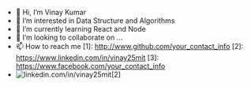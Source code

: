 - 👋 Hi, I’m Vinay Kumar 
- 👀 I’m interested in Data Structure and Algorithms
- 🌱 I’m currently learning React and Node
- 💞️ I’m looking to collaborate on ...
- 📫 How to reach me 
[1]: http://www.github.com/your_contact_info
[2]: https://www.linkedin.com/in/vinay25mit
[3]: https://www.facebook.com/your_contact_info
- ![linkedin.com/in/vinay25mit](https://user-images.githubusercontent.com/61008587/176340837-b5691a0b-2319-4914-974a-0c896bfa3aa2.png)[2]


